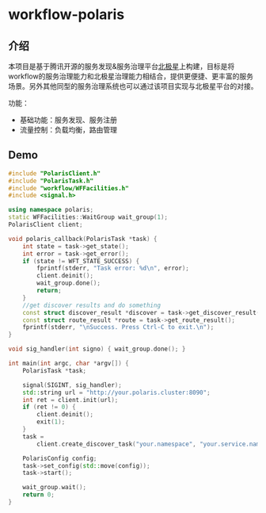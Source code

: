 # workflow-polaris
## 介绍

本项目是基于腾讯开源的服务发现&服务治理平台[北极星](https://polarismesh.cn/#/)上构建，目标是将workflow的服务治理能力和北极星治理能力相结合，提供更便捷、更丰富的服务场景。另外其他同型的服务治理系统也可以通过该项目实现与北极星平台的对接。

功能：

- 基础功能：服务发现、服务注册
- 流量控制：负载均衡，路由管理

## Demo
```cpp
#include "PolarisClient.h"
#include "PolarisTask.h"
#include "workflow/WFFacilities.h"
#include <signal.h>

using namespace polaris;
static WFFacilities::WaitGroup wait_group(1);
PolarisClient client;

void polaris_callback(PolarisTask *task) {
    int state = task->get_state();
    int error = task->get_error();
    if (state != WFT_STATE_SUCCESS) {
        fprintf(stderr, "Task error: %d\n", error);
        client.deinit();
        wait_group.done();
        return;
    }
    //get discover results and do something
    const struct discover_result *discover = task->get_discover_result();
    const struct route_result *route = task->get_route_result();
    fprintf(stderr, "\nSuccess. Press Ctrl-C to exit.\n");
}

void sig_handler(int signo) { wait_group.done(); }

int main(int argc, char *argv[]) {
    PolarisTask *task;

    signal(SIGINT, sig_handler);
    std::string url = "http://your.polaris.cluster:8090";
    int ret = client.init(url);
    if (ret != 0) {
        client.deinit();
        exit(1);
    }
    task =
        client.create_discover_task("your.namespace", "your.service.name", 5, polaris_callback);

    PolarisConfig config;
    task->set_config(std::move(config));
    task->start();

    wait_group.wait();
    return 0;
}
```
